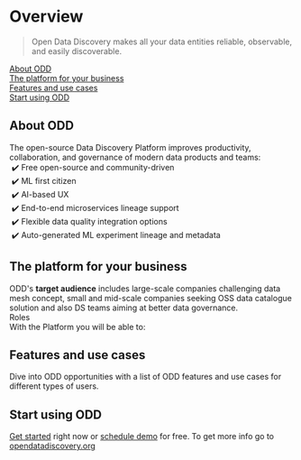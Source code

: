 # Overview
> Open Data Discovery makes all your data entities reliable, observable, and easily discoverable.

[About ODD](#about-odd) \
[The platform for your business](#the-platform-for-your-business) \
[Features and use cases](#features-and-use-cases) \
[Start using ODD](#Start-using-ODD)
## About ODD
The open-source Data Discovery Platform improves productivity, collaboration, and governance of modern data products and teams: \
 ✔️ Free open-source and community-driven \
 ✔️ ML first citizen \
 ✔️ AI-based UX \
 ✔️ End-to-end microservices lineage support \
 ✔️ Flexible data quality integration options \
 ✔️ Auto-generated ML experiment lineage and metadata

## The platform for your business
ODD's **target audience** includes large-scale companies challenging data mesh concept,
small and mid-scale companies seeking OSS data catalogue solution and also
DS teams aiming at better data governance. \
Roles \
With the Platform you will be able to:

## Features and use cases 
Dive into ODD opportunities with a list of ODD features and use cases for different types of users.
## Start using ODD
[Get started](https://github.com/opendatadiscovery/odd-platform/blob/main/docker/README.md) right now or [schedule demo](https://calendly.com/germanosin/opendatadiscovery-demo?month=2022-01) for free. To get more info go to [opendatadiscovery.org](https://opendatadiscovery.org/)
